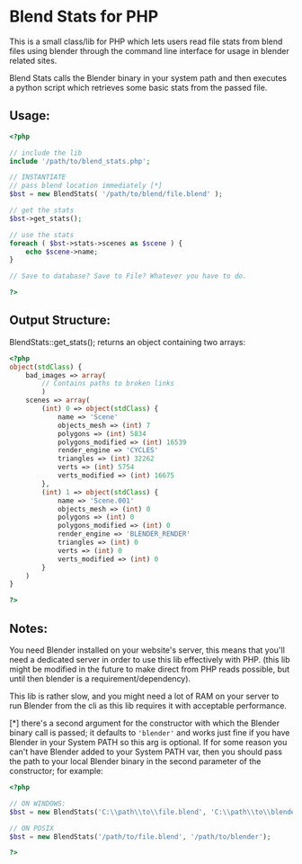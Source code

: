 # Blend Stats for PHP

This is a small class/lib for PHP which lets users read file stats from blend files using blender through the command line interface for usage in blender related sites.

Blend Stats calls the Blender binary in your system path and then executes a python script which retrieves some basic stats from the passed file.

## Usage:

```php
<?php

// include the lib
include '/path/to/blend_stats.php';

// INSTANTIATE
// pass blend location immediately [*]
$bst = new BlendStats( '/path/to/blend/file.blend' );

// get the stats
$bst->get_stats();

// use the stats
foreach ( $bst->stats->scenes as $scene ) {
    echo $scene->name;
}

// Save to database? Save to File? Whatever you have to do.

?>
```


## Output Structure:

BlendStats::get_stats(); returns an object containing two arrays:

```php
<?php 
object(stdClass) {
    bad_images => array(
        // Contains paths to broken links
        )
    scenes => array(
        (int) 0 => object(stdClass) {
            name => 'Scene'
            objects_mesh => (int) 7
            polygons => (int) 5834
            polygons_modified => (int) 16539
            render_engine => 'CYCLES'
            triangles => (int) 32262
            verts => (int) 5754
            verts_modified => (int) 16675
        },
        (int) 1 => object(stdClass) {
            name => 'Scene.001'
            objects_mesh => (int) 0
            polygons => (int) 0
            polygons_modified => (int) 0
            render_engine => 'BLENDER_RENDER'
            triangles => (int) 0
            verts => (int) 0
            verts_modified => (int) 0
        }
    )
}

?>
```

## Notes:

You need Blender installed on your website's server, this means that you'll need a dedicated server in order to use this lib effectively with PHP. (this lib might be modified in the future to make direct from PHP reads possible, but until then blender is a requirement/dependency).

This lib is rather slow, and you might need a lot of RAM on your server to run Blender from the cli as this lib requires it with acceptable performance.

[*] there's a second argument for the constructor with which the Blender binary call is passed; it defaults to `'blender'` and works just fine if you have Blender in your System PATH so this arg is optional. If for some reason you can't have Blender added to your System PATH var, then you should pass the path to your local Blender binary in the second parameter of the constructor; for example:

```php
<?php 

// ON WINDOWS:
$bst = new BlendStats('C:\\path\\to\\file.blend', 'C:\\path\\to\\blender\\blender');

// ON POSIX
$bst = new BlendStats('/path/to/file.blend', '/path/to/blender');

?>
```
